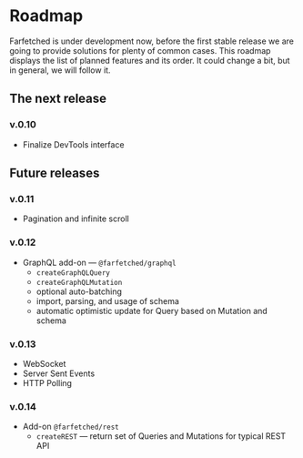 # Roadmap

Farfetched is under development now, before the first stable release we are going to provide solutions for plenty of common cases. This roadmap displays the list of planned features and its order. It could change a bit, but in general, we will follow it.

## The next release

### v.0.10

- Finalize DevTools interface

## Future releases

### v.0.11

- Pagination and infinite scroll

### v.0.12

- GraphQL add-on — `@farfetched/graphql`
  - `createGraphQLQuery`
  - `createGraphQLMutation`
  - optional auto-batching
  - import, parsing, and usage of schema
  - automatic optimistic update for Query based on Mutation and schema

### v.0.13

- WebSocket
- Server Sent Events
- HTTP Polling

### v.0.14

- Add-on `@farfetched/rest`
  - `createREST` — return set of Queries and Mutations for typical REST API
